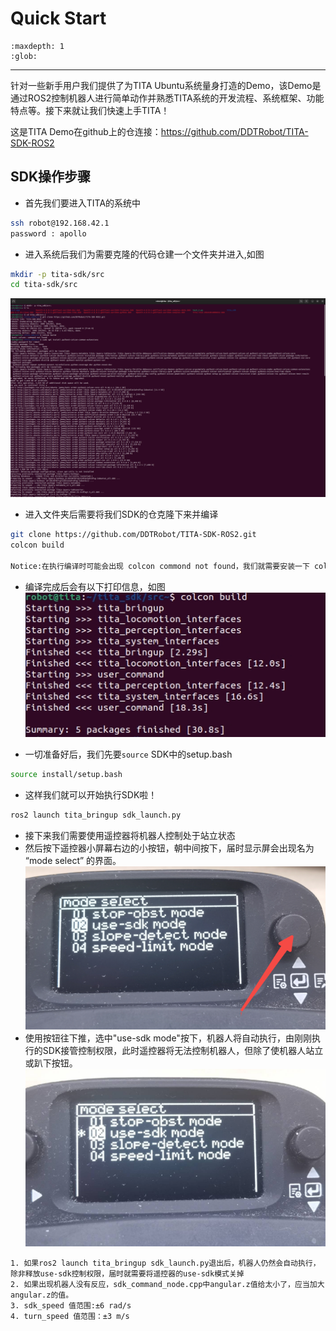 # Quick Start
```{toctree}
:maxdepth: 1
:glob:
```
------
针对一些新手用户我们提供了为TITA Ubuntu系统量身打造的Demo，该Demo是通过ROS2控制机器人进行简单动作并熟悉TITA系统的开发流程、系统框架、功能特点等。接下来就让我们快速上手TITA！

这是TITA Demo在github上的仓连接：https://github.com/DDTRobot/TITA-SDK-ROS2

## SDK操作步骤

- 首先我们要进入TITA的系统中
```bash
ssh robot@192.168.42.1
password : apollo
```
- 进入系统后我们为需要克隆的代码仓建一个文件夹并进入,如图
```bash
mkdir -p tita-sdk/src
cd tita-sdk/src
```
![sdk1](./../_static/sdk1.jpg)
- 进入文件夹后需要将我们SDK的仓克隆下来并编译
```bash
git clone https://github.com/DDTRobot/TITA-SDK-ROS2.git
colcon build

Notice:在执行编译时可能会出现 colcon commond not found，我们就需要安装一下 colcon 工具，执行 sudo apt install python3-colcon-common-extensions

```
- 编译完成后会有以下打印信息，如图
![sdk2](./../_static/sdk2.jpg)

- 一切准备好后，我们先要`source` SDK中的setup.bash
```bash
source install/setup.bash
```
- 这样我们就可以开始执行SDK啦！
```bash
ros2 launch tita_bringup sdk_launch.py
```
- 接下来我们需要使用遥控器将机器人控制处于站立状态
- 然后按下遥控器小屏幕右边的小按钮，朝中间按下，届时显示屏会出现名为 “mode select” 的界面。
![sdk4](./../_static/sdk4)
- 使用按钮往下推，选中"use-sdk mode"按下，机器人将自动执行，由刚刚执行的SDK接管控制权限，此时遥控器将无法控制机器人，但除了使机器人站立或趴下按钮。 
![sdk5](./../_static/sdk5)

```{note}
1. 如果ros2 launch tita_bringup sdk_launch.py退出后，机器人仍然会自动执行，除非释放use-sdk控制权限，届时就需要将遥控器的use-sdk模式关掉
2. 如果出现机器人没有反应，sdk_command_node.cpp中angular.z值给太小了，应当加大angular.z的值。
3. sdk_speed 值范围:±6 rad/s
4. turn_speed 值范围：±3 m/s
```